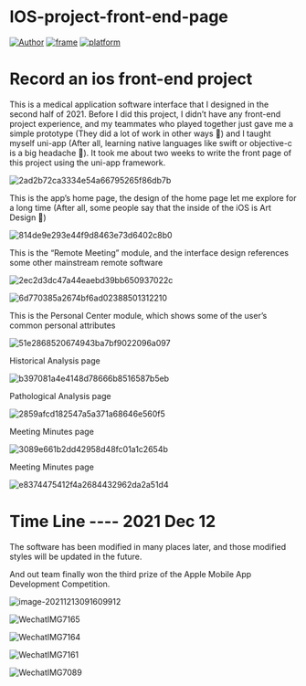 # IOS-project-front-end-page
[![Author](https://img.shields.io/badge/Author-ChuanyangChen-red.svg "Author")](https://github.com/Ulrich2003 "Author")
[![frame](https://img.shields.io/badge/frame-uniapp-green.svg "frame")](https://uniapp.dcloud.io/ "frame")
[![platform](https://img.shields.io/badge/platform-iOS-blue.svg "platform")](https://github.com/Ulrich2003 "platform")

# Record an ios front-end project

This is a medical application software interface that I designed in the second half of 2021.
Before I did this project, I didn’t have any front-end project experience, and my teammates who played together just gave me a simple prototype (They did a lot of work in other ways 💪) and I taught myself uni-app (After all, learning native languages like swift or objective-c is a big headache 🤕️). It took me about two weeks to write the front page of this project using the uni-app framework.

![2ad2b72ca3334e54a66795265f86db7b](https://vichien-public.oss-cn-guangzhou.aliyuncs.com/typora/2ad2b72ca3334e54a66795265f86db7b.png)

This is the app’s home page, the design of the home page let me explore for a long time (After all, some people say that the inside of the iOS is Art Design 🎨)

![814de9e293e44f9d8463e73d6402c8b0](https://vichien-public.oss-cn-guangzhou.aliyuncs.com/typora/814de9e293e44f9d8463e73d6402c8b0.png)

This is the “Remote Meeting” module, and the interface design references some other mainstream remote software

![2ec2d3dc47a44eaebd39bb650937022c](https://vichien-public.oss-cn-guangzhou.aliyuncs.com/typora/2ec2d3dc47a44eaebd39bb650937022c.png)

![6d770385a2674bf6ad02388501312210](https://vichien-public.oss-cn-guangzhou.aliyuncs.com/typora/6d770385a2674bf6ad02388501312210.png)

This is the Personal Center module, which shows some of the user’s common personal attributes

![51e2868520674943ba7bf9022096a097](https://vichien-public.oss-cn-guangzhou.aliyuncs.com/typora/51e2868520674943ba7bf9022096a097.png)

Historical Analysis page

![b397081a4e4148d78666b8516587b5eb](https://vichien-public.oss-cn-guangzhou.aliyuncs.com/typora/b397081a4e4148d78666b8516587b5eb.png)

Pathological Analysis page

![2859afcd182547a5a371a68646e560f5](https://vichien-public.oss-cn-guangzhou.aliyuncs.com/typora/2859afcd182547a5a371a68646e560f5.png)

Meeting Minutes page

![3089e661b2dd42958d48fc01a1c2654b](https://vichien-public.oss-cn-guangzhou.aliyuncs.com/typora/3089e661b2dd42958d48fc01a1c2654b.png)

Meeting Minutes page

![e8374475412f4a2684432962da2a51d4](https://vichien-public.oss-cn-guangzhou.aliyuncs.com/typora/e8374475412f4a2684432962da2a51d4.png)

# Time Line ---- 2021 Dec 12

The software has been modified in many places later, and those modified styles will be updated in the future.

And out team finally won the third prize of the Apple Mobile App Development Competition.

![image-20211213091609912](https://vichien-public.oss-cn-guangzhou.aliyuncs.com/typora/image-20211213091609912.png)

![WechatIMG7165](https://vichien-public.oss-cn-guangzhou.aliyuncs.com/typora/WechatIMG7165.png)

![WechatIMG7164](https://vichien-public.oss-cn-guangzhou.aliyuncs.com/typora/WechatIMG7164.png)

![WechatIMG7161](https://vichien-public.oss-cn-guangzhou.aliyuncs.com/typora/WechatIMG7161.png)

![WechatIMG7089](https://vichien-public.oss-cn-guangzhou.aliyuncs.com/typora/WechatIMG7089.png)
